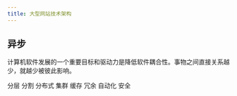 ```yaml
---
title: 大型网站技术架构
---
```


## 异步

计算机软件发展的一个重要目标和驱动力是降低软件耦合性。事物之间直接关系越少，就越少被彼此影响。

分层
分割
分布式
集群
缓存
冗余
自动化
安全

